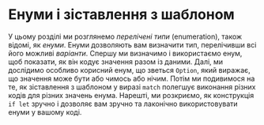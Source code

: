 # Енуми і зіставлення з шаблоном

У цьому розділі ми розглянемо *перелічені типи* (enumeration), також відомі, як *енуми*. Енуми дозволяють вам визначити тип, перелічивши всі його можливі *варіанти*. Спершу ми визначимо і використаємо енум, щоб показати, як він кодує значення разом із даними. Далі, ми дослідимо особливо корисний енум, що зветься `Option`, який виражає, що значення може бути або чимось або нічим. Потім ми подивимося на те, як зіставлення з шаблоном у виразі `match` полегшує виконання різних кодів для різних значень енума. Нарешті, ми розкриємо, як конструкція `if let` зручно і дозволяє вам зручно та лаконічно використовувати енуми у вашому коді.

